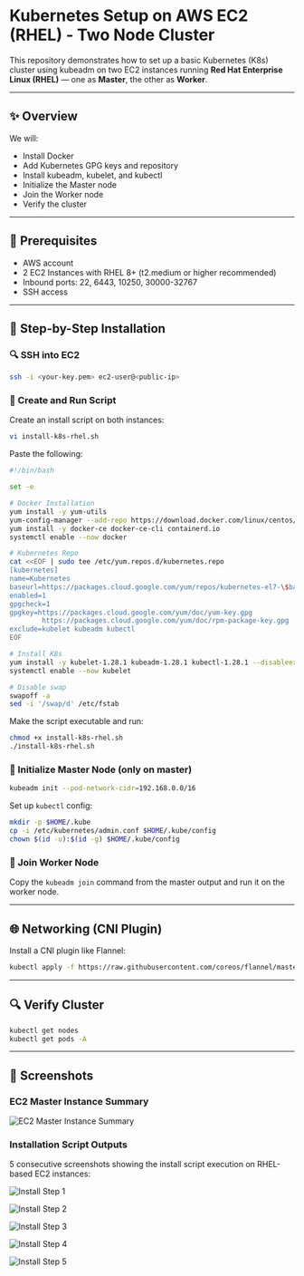 # Kubernetes Setup on AWS EC2 (RHEL) - Two Node Cluster

This repository demonstrates how to set up a basic Kubernetes (K8s) cluster using kubeadm on two EC2 instances running **Red Hat Enterprise Linux (RHEL)** — one as **Master**, the other as **Worker**.

---

## ✨ Overview

We will:
- Install Docker
- Add Kubernetes GPG keys and repository
- Install kubeadm, kubelet, and kubectl
- Initialize the Master node
- Join the Worker node
- Verify the cluster

---

## 📄 Prerequisites

- AWS account
- 2 EC2 Instances with RHEL 8+ (t2.medium or higher recommended)
- Inbound ports: 22, 6443, 10250, 30000-32767
- SSH access

---

## 🚀 Step-by-Step Installation

### 🔍 SSH into EC2

```bash
ssh -i <your-key.pem> ec2-user@<public-ip>
```

### 📁 Create and Run Script

Create an install script on both instances:

```bash
vi install-k8s-rhel.sh
```

Paste the following:

```bash
#!/bin/bash

set -e

# Docker Installation
yum install -y yum-utils
yum-config-manager --add-repo https://download.docker.com/linux/centos/docker-ce.repo
yum install -y docker-ce docker-ce-cli containerd.io
systemctl enable --now docker

# Kubernetes Repo
cat <<EOF | sudo tee /etc/yum.repos.d/kubernetes.repo
[kubernetes]
name=Kubernetes
baseurl=https://packages.cloud.google.com/yum/repos/kubernetes-el7-\$basearch
enabled=1
gpgcheck=1
gpgkey=https://packages.cloud.google.com/yum/doc/yum-key.gpg
        https://packages.cloud.google.com/yum/doc/rpm-package-key.gpg
exclude=kubelet kubeadm kubectl
EOF

# Install K8s
yum install -y kubelet-1.28.1 kubeadm-1.28.1 kubectl-1.28.1 --disableexcludes=kubernetes
systemctl enable --now kubelet

# Disable swap
swapoff -a
sed -i '/swap/d' /etc/fstab
```

Make the script executable and run:

```bash
chmod +x install-k8s-rhel.sh
./install-k8s-rhel.sh
```

### 📖 Initialize Master Node (only on master)

```bash
kubeadm init --pod-network-cidr=192.168.0.0/16
```

Set up `kubectl` config:

```bash
mkdir -p $HOME/.kube
cp -i /etc/kubernetes/admin.conf $HOME/.kube/config
chown $(id -u):$(id -g) $HOME/.kube/config
```

### 🔗 Join Worker Node

Copy the `kubeadm join` command from the master output and run it on the worker node.

---

## 🌐 Networking (CNI Plugin)

Install a CNI plugin like Flannel:

```bash
kubectl apply -f https://raw.githubusercontent.com/coreos/flannel/master/Documentation/kube-flannel.yml
```

---

## 🔍 Verify Cluster

```bash
kubectl get nodes
kubectl get pods -A
```

---

## 📸 Screenshots

### EC2 Master Instance Summary
![EC2 Master Instance Summary](./Screenshot-2025-04-19-003816.png)

### Installation Script Outputs
5 consecutive screenshots showing the install script execution on RHEL-based EC2 instances:

![Install Step 1](Screenshot-2025-04-19-003345.png)

![Install Step 2](Screenshot-2025-04-19-003403.png)

![Install Step 3](Screenshot-2025-04-19-003416.png)

![Install Step 4](Screenshot-2025-04-19-003428.png)

![Install Step 5](Screenshot-2025-04-19-003441.png)

